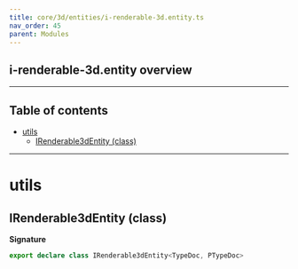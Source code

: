 ```yaml
---
title: core/3d/entities/i-renderable-3d.entity.ts
nav_order: 45
parent: Modules
---
```


## i-renderable-3d.entity overview

---

<h2 class="text-delta">Table of contents</h2>

- [utils](#utils)
  - [IRenderable3dEntity (class)](#irenderable3dentity-class)

---

# utils

## IRenderable3dEntity (class)

**Signature**

```ts
export declare class IRenderable3dEntity<TypeDoc, PTypeDoc>
```
